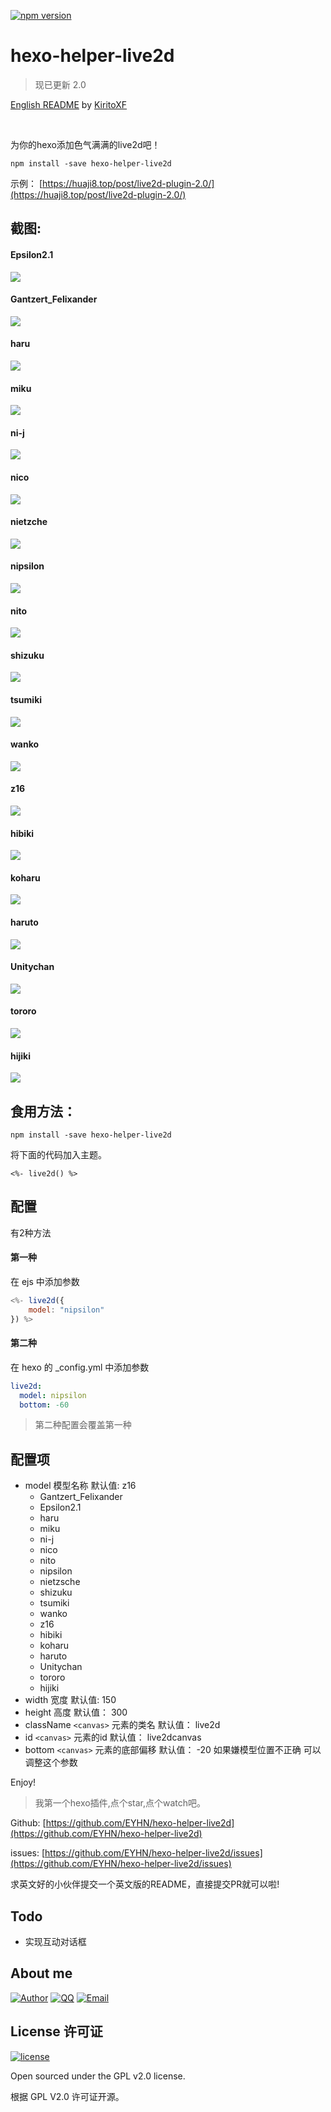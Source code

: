 
[![npm version](https://badge.fury.io/js/hexo-helper-live2d.svg)](https://badge.fury.io/js/hexo-helper-live2d)

# hexo-helper-live2d

> 现已更新 2.0

[English README](./Readme_en.md) by [KiritoXF](https://github.com/KiritoXF)

<br>

为你的hexo添加色气满满的live2d吧！

```
npm install -save hexo-helper-live2d
```

示例： [https://huaji8.top/post/live2d-plugin-2.0/](https://huaji8.top/post/live2d-plugin-2.0/)

## 截图:

#### Epsilon2.1
![](https://huaji8.top/img/live2d/Epsilon2.1.gif)

#### Gantzert_Felixander
![](https://huaji8.top/img/live2d/Gantzert_Felixander.gif)

#### haru
![](https://huaji8.top/img/live2d/haru.gif)

#### miku
![](https://huaji8.top/img/live2d/miku.gif)

#### ni-j
![](https://huaji8.top/img/live2d/ni-j.gif)

#### nico
![](https://huaji8.top/img/live2d/nico.gif)

#### nietzche
![](https://huaji8.top/img/live2d/nietzche.gif)

#### nipsilon
![](https://huaji8.top/img/live2d/nipsilon.gif)

#### nito
![](https://huaji8.top/img/live2d/nito.gif)

#### shizuku
![](https://huaji8.top/img/live2d/shizuku.gif)

#### tsumiki
![](https://huaji8.top/img/live2d/tsumiki.gif)

#### wanko
![](https://huaji8.top/img/live2d/wanko.gif)

#### z16
![](https://huaji8.top/img/live2d/z16.gif)

#### hibiki
![](https://huaji8.top/img/live2d/hibiki.gif)

#### koharu
![](https://huaji8.top/img/live2d/koharu.gif)

#### haruto
![](https://huaji8.top/img/live2d/haruto.gif)

#### Unitychan
![](https://huaji8.top/img/live2d/Unitychan.gif)

#### tororo
![](https://huaji8.top/img/live2d/tororo.gif)

#### hijiki
![](https://huaji8.top/img/live2d/hijiki.gif)

## 食用方法：

```
npm install -save hexo-helper-live2d
```

将下面的代码加入主题。

```
<%- live2d() %>
```

## 配置

有2种方法

#### 第一种

在 ejs 中添加参数

``` js
<%- live2d({
	model: "nipsilon"
}) %>
```

#### 第二种

在 hexo 的 _config.yml 中添加参数

``` yml
live2d:
  model: nipsilon
  bottom: -60
```

> 第二种配置会覆盖第一种

## 配置项

- model 模型名称 默认值: z16
	- Gantzert_Felixander
	- Epsilon2.1
	- haru
	- miku
	- ni-j
	- nico
	- nito
	- nipsilon
	- nietzsche
	- shizuku
	- tsumiki
	- wanko
	- z16
	- hibiki
	- koharu
	- haruto
	- Unitychan
	- tororo
	- hijiki
- width 宽度 默认值: 150
- height 高度 默认值： 300
- className `<canvas>` 元素的类名 默认值： live2d
- id `<canvas>` 元素的id 默认值： live2dcanvas
- bottom `<canvas>` 元素的底部偏移 默认值： -20
	如果嫌模型位置不正确 可以调整这个参数

Enjoy!

> 我第一个hexo插件,点个star,点个watch吧。

Github: [https://github.com/EYHN/hexo-helper-live2d](https://github.com/EYHN/hexo-helper-live2d)

issues: [https://github.com/EYHN/hexo-helper-live2d/issues](https://github.com/EYHN/hexo-helper-live2d/issues)

求英文好的小伙伴提交一个英文版的README，直接提交PR就可以啦!

## Todo

- 实现互动对话框

## About me

[![Author](https://img.shields.io/badge/author-cneyhn-green.svg?style=flat-square)](https://delusion.coding.me/)
[![QQ](https://img.shields.io/badge/QQ-1106996185-blue.svg?style=flat-square)](http://wpa.qq.com/msgrd?v=3&uin=&site=qq&menu=yes)
[![Email](https://img.shields.io/badge/Emali%20me-cneyhn@gmail.com-green.svg?style=flat-square)]()

## License 许可证

[![license](https://img.shields.io/github/license/EYHN/hexo-helper-live2d.svg?style=flat-square)](https://raw.githubusercontent.com/EYHN/hexo-helper-live2d/master/LICENSE)

Open sourced under the GPL v2.0 license.

根据 GPL V2.0 许可证开源。
